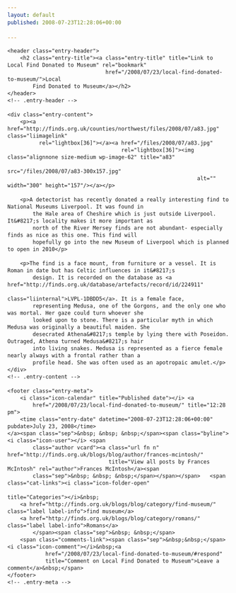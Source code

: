```yaml
---
layout: default
published: 2008-07-23T12:28:06+00:00

---
```

<article role="article" id="post-69"
         class="post-69 post type-post status-publish format-standard hentry category-find-museum category-romans">

    <header class="entry-header">
        <h2 class="entry-title"><a class="entry-title" title="Link to Local Find Donated to Museum" rel="bookmark"
                                   href="/2008/07/23/local-find-donated-to-museum/">Local
            Find Donated to Museum</a></h2>
    </header>
    <!-- .entry-header -->

    <div class="entry-content">
        <p><a href="http://finds.org.uk/counties/northwest/files/2008/07/a83.jpg" class="liimagelink"
              rel="lightbox[36]"></a><a href="/files/2008/07/a83.jpg"
                                        rel="lightbox[36]"><img class="alignnone size-medium wp-image-62" title="a83"
                                                                src="/files/2008/07/a83-300x157.jpg"
                                                                alt="" width="300" height="157"/></a></p>

        <p>A detectorist has recently donated a really interesting find to National Museums Liverpool. It was found in
            the Hale area of Cheshire which is just outside Liverpool. It&#8217;s locality makes it more important as
            north of the River Mersey finds are not abundant- especially finds as nice as this one. This find will
            hopefully go into the new Museum of Liverpool which is planned to open in 2010</p>

        <p>The find is a face mount, from furniture or a vessel. It is Roman in date but has Celtic influences in it&#8217;s
            design. It is recorded on the database as <a href="http://finds.org.uk/database/artefacts/record/id/224911"
                                                         class="liinternal">LVPL-1DBDD5</a>. It is a female face,
            representing Medusa, one of the Gorgons, and the only one who was mortal. Her gaze could turn whoever she
            looked upon to stone. There is a particular myth in which Medusa was originally a beautiful maiden. She
            desecrated Athena&#8217;s temple by lying there with Poseidon. Outraged, Athena turned Medusa&#8217;s hair
            into living snakes. Medusa is represented as a fierce female nearly always with a frontal rather than a
            profile head. She was often used as an apotropaic amulet.</p></div>
    <!-- .entry-content -->

    <footer class="entry-meta">
        <i class="icon-calendar" title="Published date"></i> <a
            href="/2008/07/23/local-find-donated-to-museum/" title="12:28 pm">
        <time class="entry-date" datetime="2008-07-23T12:28:06+00:00" pubdate>July 23, 2008</time>
    </a><span class="sep">&nbsp; &nbsp; &nbsp;</span><span class="byline"><i class="icon-user"></i> <span
            class="author vcard"><a class="url fn n" href="http://finds.org.uk/blogs/blog/author/frances-mcintosh/"
                                    title="View all posts by Frances McIntosh" rel="author">Frances McIntosh</a><span
            class="sep">&nbsp; &nbsp; &nbsp;</span></span></span>	<span class="cat-links"><i class="icon-folder-open"
                                                                                                title="Categories"></i>&nbsp;
		<a href="http://finds.org.uk/blogs/blog/category/find-museum/" class="label label-info">find museum</a>
		<a href="http://finds.org.uk/blogs/blog/category/romans/" class="label label-info">Romans</a>
			</span><span class="sep">&nbsp; &nbsp;</span>
        <span class="comments-link"><span class="sep">&nbsp;&nbsp;</span><i class="icon-comment"></i>&nbsp;<a
                href="/2008/07/23/local-find-donated-to-museum/#respond"
                title="Comment on Local Find Donated to Museum">Leave a comment</a>&nbsp;</span>
    </footer>
    <!-- .entry-meta -->
</article><!-- #post-69 -->